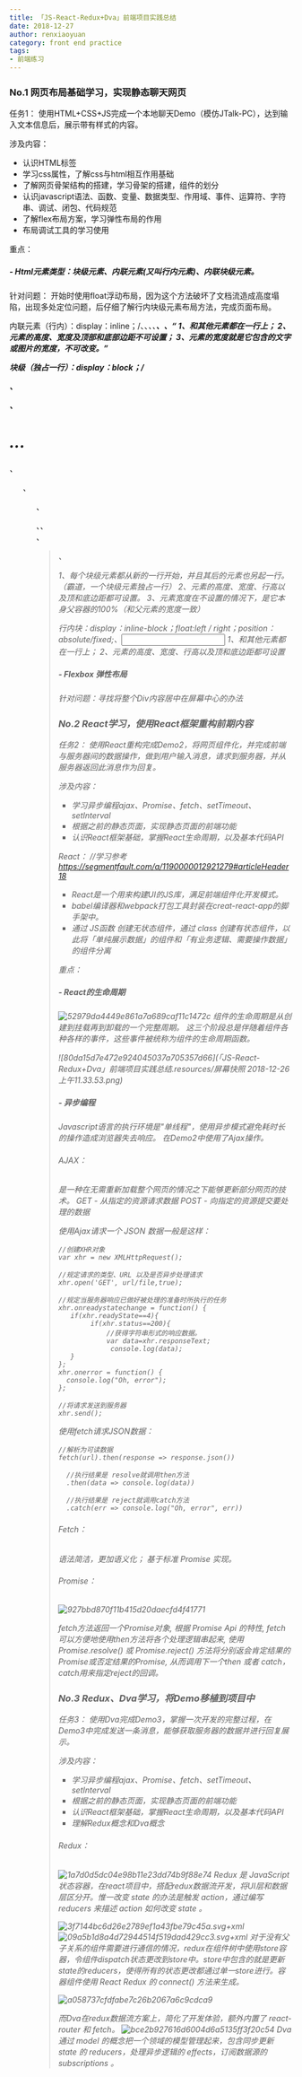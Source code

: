 ```yaml
---
title: 「JS-React-Redux+Dva」前端项目实践总结
date: 2018-12-27
author: renxiaoyuan
category: front end practice
tags: 
- 前端练习
---
```

### No.1 网页布局基础学习，实现静态聊天网页
<!--more-->
任务1：
使用HTML+CSS+JS完成一个本地聊天Demo（模仿JTalk-PC），达到输入文本信息后，展示带有样式的内容。

涉及内容：
*   认识HTML标签
*   学习css属性，了解css与html相互作用基础
*   了解网页骨架结构的搭建，学习骨架的搭建，组件的划分
*   认识javascript语法、函数、变量、数据类型、作用域、事件、运算符、字符串、调试、闭包、代码规范
*   了解flex布局方案，学习弹性布局的作用
*   布局调试工具的学习使用

重点：
##### - Html元素类型：块级元素、内联元素(又叫行内元素)、内联块级元素。

针对问题：
开始时使用float浮动布局，因为这个方法破坏了文档流造成高度塌陷，出现多处定位问题，后仔细了解行内块级元素布局方法，完成页面布局。

内联元素（行内）：display：inline；/<a>、<span>、<i>、<em>、<strong>、<label>、<q>
1、和其他元素都在一行上；
2、元素的高度、宽度及顶部和底部边距不可设置；
3、元素的宽度就是它包含的文字或图片的宽度，不可改变。

块级（独占一行）：display：block；/<div>、<p>、<h1>...<h6>、<ol>、<ul>、<dl>、<table>、<address>、<blockquote> 、<form>
1、每个块级元素都从新的一行开始，并且其后的元素也另起一行。（霸道，一个块级元素独占一行）
2、元素的高度、宽度、行高以及顶和底边距都可设置。
3、元素宽度在不设置的情况下，是它本身父容器的100%（和父元素的宽度一致）

行内块：display：inline-block；float:left / right；position：absolute/fixed;<img>、<input>
1、和其他元素都在一行上；
2、元素的高度、宽度、行高以及顶和底边距都可设置

##### - Flexbox 弹性布局

针对问题：寻找将整个Div内容居中在屏幕中心的办法



### No.2 React学习，使用React框架重构前期内容
任务2：
使用React重构完成Demo2，将网页组件化，并完成前端与服务器间的数据操作，做到用户输入消息，请求到服务器，并从服务器返回此消息作为回复。

涉及内容：
* 学习异步编程ajax、Promise、fetch、setTimeout、setInterval
* 根据之前的静态页面，实现静态页面的前端功能
* 认识React框架基础，掌握React生命周期，以及基本代码API

React：
//学习参考
https://segmentfault.com/a/1190000012921279#articleHeader18

* React是一个用来构建UI的JS库，满足前端组件化开发模式。
* babel编译器和webpack打包工具封装在creat-react-app的脚手架中。
* 通过 JS函数 创建无状态组件，通过 class 创建有状态组件，以此将「单纯展示数据」的组件和「有业务逻辑、需要操作数据」的组件分离


重点：
##### - React的生命周期
![52979da4449e861a7a689caf11c1472c](「JS-React-Redux+Dva」前端项目实践总结.resources/97CB38A0-284A-452A-9F76-46F8C231346C.png)
组件的生命周期是从创建到挂载再到卸载的一个完整周期。
这三个阶段总是伴随着组件各种各样的事件，这些事件被统称为组件的生命周期函数。

![80da15d7e472e924045037a705357d66](「JS-React-Redux+Dva」前端项目实践总结.resources/屏幕快照 2018-12-26 上午11.33.53.png)

##### - 异步编程
Javascript语言的执行环境是"单线程"，使用异步模式避免耗时长的操作造成浏览器失去响应。
在Demo2中使用了Ajax操作。

###### AJAX：
是一种在无需重新加载整个网页的情况之下能够更新部分网页的技术。
GET - 从指定的资源请求数据
POST - 向指定的资源提交要处理的数据

使用Ajax请求一个 JSON 数据一般是这样：
``` 
//创建XHR对象
var xhr = new XMLHttpRequest();

//规定请求的类型、URL 以及是否异步处理请求
xhr.open('GET', url/file,true);

//规定当服务器响应已做好被处理的准备时所执行的任务
xhr.onreadystatechange = function() {
   if(xhr.readyState==4){
        if(xhr.status==200){
            //获得字符串形式的响应数据。
            var data=xhr.responseText;
             console.log(data);
   }
};
xhr.onerror = function() {
  console.log("Oh, error");
};

//将请求发送到服务器
xhr.send();
```

使用fetch请求JSON数据：
```
//解析为可读数据
fetch(url).then(response => response.json())

  //执行结果是 resolve就调用then方法
  .then(data => console.log(data))
  
  //执行结果是 reject就调用catch方法
  .catch(err => console.log("Oh, error", err))
```

###### Fetch：
语法简洁，更加语义化； 基于标准 Promise 实现。

###### Promise：
![927bbd870f11b415d20daecfd4f41771](「JS-React-Redux+Dva」前端项目实践总结.resources/821879ED-E24B-4EC7-B1CC-F2922FF7B9AD.png)

fetch方法返回一个Promise对象, 根据 Promise Api 的特性, fetch可以方便地使用then方法将各个处理逻辑串起来, 使用 Promise.resolve() 或 Promise.reject() 方法将分别返会肯定结果的Promise或否定结果的Promise, 从而调用下一个then 或者 catch，catch用来指定reject的回调。

### No.3 Redux、Dva学习，将Demo移植到项目中
任务3：
使用Dva完成Demo3，掌握一次开发的完整过程，在Demo3中完成发送一条消息，能够获取服务器的数据并进行回复展示。

涉及内容：
* 学习异步编程ajax、Promise、fetch、setTimeout、setInterval
* 根据之前的静态页面，实现静态页面的前端功能
* 认识React框架基础，掌握React生命周期，以及基本代码API
* 理解Redux概念和Dva概念

###### Redux：
![1a7d0d5dc04e98b11e23dd74b9f88e74](「JS-React-Redux+Dva」前端项目实践总结.resources/CDFF4472-A7AF-403D-9F20-CF0CF739A555.png)
Redux 是 JavaScript 状态容器，在react项目中，搭配redux数据流开发，将UI层和数据层区分开。惟一改变 state 的办法是触发 action，通过编写 reducers 来描述 action 如何改变 state 。

![3f7144bc6d26e2789ef1a43fbe79c45a.svg+xml](evernotecid://33B584DC-2D43-4939-B991-F9CA2DCFA61C/appyinxiangcom/21119224/ENResource/p59)
![09a5b1d8a4d72944514f519dad429cc3.svg+xml](evernotecid://33B584DC-2D43-4939-B991-F9CA2DCFA61C/appyinxiangcom/21119224/ENResource/p60)
对于没有父子关系的组件需要进行通信的情况，redux在组件树中使用store容器，令组件dispatch状态更改到store中。store中包含的就是更新state的reducers，使得所有的状态更改都通过单一store进行。容器组件使用 React Redux 的 connect() 方法来生成。

![a058737cfdfabe7c26b2067a6c9cdca9](「JS-React-Redux+Dva」前端项目实践总结.resources/IMG_253D59F745E8-1.jpeg)

而Dva在redux数据流方案上，简化了开发体验，额外内置了 react-router 和 fetch。
![bce2b927616d6004d6a5135ff3f20c54](「JS-React-Redux+Dva」前端项目实践总结.resources/9B9ED88F-BD94-4EA5-995C-4DCD0200605A.png)
Dva 通过 model 的概念把一个领域的模型管理起来，包含同步更新 state 的 reducers，处理异步逻辑的 effects，订阅数据源的 subscriptions 。